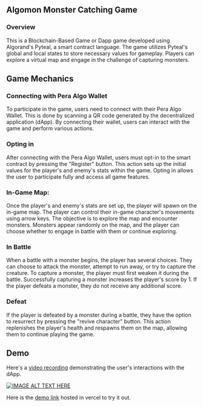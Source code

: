 ## Algomon Monster Catching Game
### Overview
This is a Blockchain-Based Game or Dapp game developed using Algorand's Pyteal, a smart contract language. The game utilizes Pyteal's global and local states to store necessary values for gameplay. Players can explore a virtual map and engage in the challenge of capturing monsters.

## Game Mechanics

### Connecting with Pera Algo Wallet

To participate in the game, users need to connect with their Pera Algo Wallet. This is done by scanning a QR code generated by the decentralized application (dApp). By connecting their wallet, users can interact with the game and perform various actions.

### Opting in

After connecting with the Pera Algo Wallet, users must opt-in to the smart contract by pressing the "Register" button. This action sets up the initial values for the player's and enemy's stats within the game. Opting in allows the user to participate fully and access all game features.

### In-Game Map:

Once the player's and enemy's stats are set up, the player will spawn on the in-game map. The player can control their in-game character's movements using arrow keys. The objective is to explore the map and encounter monsters. Monsters appear randomly on the map, and the player can choose whether to engage in battle with them or continue exploring.

### In Battle

When a battle with a monster begins, the player has several choices. They can choose to attack the monster, attempt to run away, or try to capture the creature. To capture a monster, the player must first weaken it during the battle. Successfully capturing a monster increases the player's score by 1. If the player defeats a monster, they do not receive any additional score.

### Defeat

If the player is defeated by a monster during a battle, they have the option to resurrect by pressing  the "revive character" button. This action replenishes the player's health and respawns them on the map, allowing them to continue playing the game.

## Demo

Here's a [video recording](https://drive.google.com/file/d/1_yhyL0xmOX6I1B8BQtzkijeFIiADcQfH/view?usp=sharing) demonstrating the user's interactions with the dApp.

[![IMAGE ALT TEXT HERE](https://github.com/Act-Cadenza/Algomon/assets/71002490/942a69b5-d5e0-4287-aabf-965353089ff7)](https://drive.google.com/file/d/1_yhyL0xmOX6I1B8BQtzkijeFIiADcQfH/view?usp=sharing)

Here is the [demo link](https://algomon.vercel.app/) hosted in vercel to try it out.
